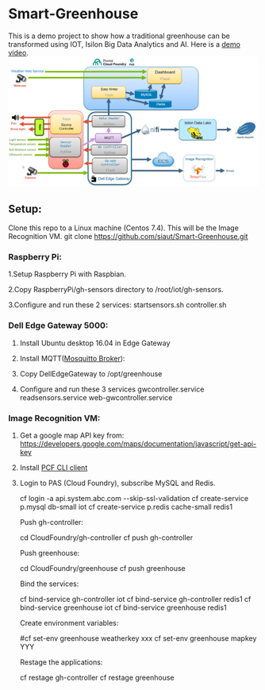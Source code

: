 # Smart-Greenhouse

This is a demo project to show how a traditional greenhouse can be transformed using IOT, Isilon Big Data Analytics and AI.
Here is a [demo video](https://youtu.be/SFN2EIOu6mc).
![Smart Greenhouse Architecture Diagram](/Smart-Greenhouse.png)

## Setup:
Clone this repo to a Linux machine (Centos 7.4). This will be the Image Recognition VM.
	git clone https://github.com/siaut/Smart-Greenhouse.git 
### Raspberry Pi:
1.Setup Raspberry Pi with Raspbian. 

2.Copy RaspberryPi/gh-sensors directory to /root/iot/gh-sensors.

3.Configure and run these 2 services: 
	startsensors.sh
	controller.sh
    
### Dell Edge Gateway 5000:
1. Install Ubuntu desktop 16.04 in Edge Gateway

2. Install MQTT([Mosquitto Broker](https://www.vultr.com/docs/how-to-install-mosquitto-mqtt-broker-server-on-ubuntu-16-04)):

3. Copy DellEdgeGateway to /opt/greenhouse

4. Configure and run these 3 services 
	gwcontroller.service
	readsensors.service
	web-gwcontroller.service

### Image Recognition VM:
1. Get a google map API key from:
https://developers.google.com/maps/documentation/javascript/get-api-key

2. Install [PCF CLI client](https://docs.pivotal.io/pivotalcf/2-3/cf-cli/install-go-cli.html)

3. Login to PAS (Cloud Foundry), subscribe MySQL and Redis.

	cf login -a api.system.abc.com --skip-ssl-validation
    cf create-service p.mysql db-small iot
	cf create-service p.redis cache-small redis1
    
   Push gh-controller:
   
    cd CloudFoundry/gh-controller
    cf push gh-controller
   
   Push greenhouse:
   
    cd CloudFoundry/greenhouse
    cf push greenhouse
    
   Bind the services:    
   
	cf bind-service gh-controller iot
	cf bind-service gh-controller redis1
    cf bind-service greenhouse iot
	cf bind-service greenhouse  redis1

   Create environment variables:
   
    #cf set-env greenhouse weatherkey xxx
	cf set-env greenhouse mapkey YYY
    
   Restage the applications:
   
	cf restage gh-controller
	cf restage greenhouse



